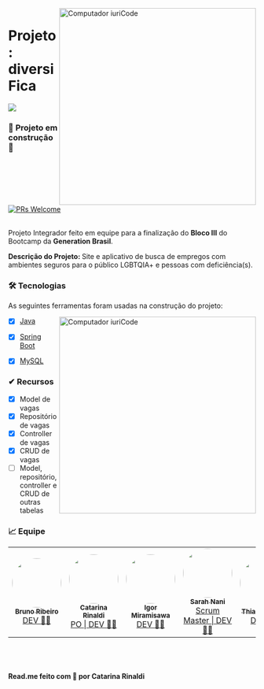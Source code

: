 <img src="https://raw.githubusercontent.com/catarinaldi/DiversiFica-1/main/src/Generation.png" min-width="400px" max-width="400px" width="400px" align="right" alt="Computador iuriCode">

<p align="left"><h1><strong>Projeto: diversiFica</h1></strong>
</p>
    <p align="left"><a href="https://www.behance.net/gallery/133631911/diversiFica" target=_blank"><img src="https://img.shields.io/badge/Behance-000?style=for-the-badge&logo=ko-fi&logoColor=white"></a>
<br>
</p>

### 🚧 **Projeto em construção** 🚧
<a href="http://makeapullrequest.com">
    <img src="https://img.shields.io/badge/progresso-22%25-red.svg" alt="PRs Welcome">
  </a>
<br><br>

<p align="left">Projeto Integrador feito em equipe para a finalização do <strong>Bloco III</strong> do Bootcamp da <strong>Generation Brasil</strong>.
<br>
</p>
<p align="left"><strong>Descrição do Projeto: </strong> Site e aplicativo de busca de empregos com ambientes seguros para o público LGBTQIA+ e pessoas com deficiência(s).
<br>
</p>


### 🛠 Tecnologias

As seguintes ferramentas foram usadas na construção do projeto:

<img src="https://raw.githubusercontent.com/catarinaldi/DiversiFica-1/main/src/Capa_Telas.fw.png" min-width="400px" max-width="400px" width="400px" align="right" alt="Computador iuriCode">

- [x] [Java](https://www.java.com/pt-BR/)
- [x] [Spring Boot](https://start.spring.io/)
- [x] [MySQL](https://www.mysql.com/)


### ✔ **Recursos**

- [x] Model de vagas
- [x] Repositório de vagas
- [x] Controller de vagas
- [x] CRUD de vagas
- [ ] Model, repositório, controller e CRUD de outras tabelas

### 📈 **Equipe**
<table>
  <tr>
    <td align="center"><a href="https://www.linkedin.com/in/bruno-kyo/"><img style="border-radius: 50%;" src="https://media-exp1.licdn.com/dms/image/D5635AQHE0vHKj_Re6g/profile-framedphoto-shrink_200_200/0/1630543294536?e=1643295600&v=beta&t=xOtGIooDVtP0WLbKdlWBBjkthJzf2BsIsJUs6UMkdYA" width="100px;" alt=""/><br /><sub><b>Bruno Ribeiro</b></sub></a><br /><a href="https://www.linkedin.com/in/bruno-kyo/" title="Bruno Ribeiro">DEV 👨‍💻</a></td>
    <td align="center"><a href="https://www.linkedin.com/in/catarinarinaldi/"><img style="border-radius: 50%;" src="https://media-exp1.licdn.com/dms/image/C4D03AQG9uhQJoUUyBg/profile-displayphoto-shrink_200_200/0/1642170982363?e=1648684800&v=beta&t=jVL9oFv5jUEQovoBuJGrcnPSJ-mxHkcELMjodfy11oY" width="100px;" alt=""/><br /><sub><b>Catarina Rinaldi</b></sub></a><br /><a href="https://www.linkedin.com/in/catarinarinaldi/" title="Catarina Rinaldi">PO | DEV 👩‍💻</a></td>
    <td align="center"><a href="https://www.linkedin.com/in/igor-miramisawa-de-souza-633259221/"><img style="border-radius: 50%;" src="https://media-exp1.licdn.com/dms/image/C4D03AQEXJMM0xpCXXw/profile-displayphoto-shrink_200_200/0/1636856030837?e=1648684800&v=beta&t=6LXghj_3ujinMjlnjbWm3n7Xj8bQxW-V1acaIMxOm7Y" width="100px;" alt=""/><br /><sub><b>Igor Miramisawa</b></sub></a><br /><a href="https://www.linkedin.com/in/igor-miramisawa-de-souza-633259221/" title="Igor Miramisawa">DEV 👨‍💻</a></td>
    <td align="center"><a href="https://www.linkedin.com/in/sarahnani/"><img style="border-radius: 50%;" src="https://media-exp1.licdn.com/dms/image/C5603AQF24E-M-QH0lA/profile-displayphoto-shrink_200_200/0/1637712013948?e=1648684800&v=beta&t=Lob2NX3TtiJV1MBYzogenv3Bnp_8-ekUp-bCtlxpNcg" width="100px;" alt=""/><br /><sub><b>Sarah Nani</b></sub></a><br /><a href="https://www.linkedin.com/in/sarahnani/" title="Sarah Nani">Scrum Master | DEV 👩‍💻</a></td>
    <td align="center"><a href="https://www.linkedin.com/in/thiago-batista-da-graca/"><img style="border-radius: 50%;" src="https://media-exp1.licdn.com/dms/image/C4E03AQEkfkpf6d3fnA/profile-displayphoto-shrink_200_200/0/1637252425516?e=1648684800&v=beta&t=sp9Cpsmf1syfj5FNvhFG1RZdzwrSkp6bH_aWznXqaDY" width="100px;" alt=""/><br /><sub><b>Thiago Batista</b></sub></a><br /><a href="https://www.linkedin.com/in/thiago-batista-da-graca/" title="Thiago Batista">DEV 👨‍💻</a></td>
  </tr>
</table>

<br><br>

#### Read.me feito com 💛 por Catarina Rinaldi
